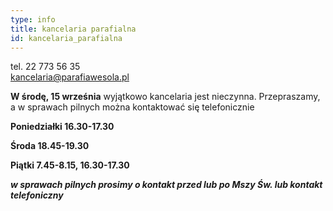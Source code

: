 ```yaml
---
type: info
title: kancelaria parafialna
id: kancelaria_parafialna
---
```

tel. 22 773 56 35\
kancelaria@parafiawesola.pl

**W środę, 15 września** wyjątkowo kancelaria jest nieczynna. Przepraszamy, a w sprawach pilnych można kontaktować się telefonicznie

**Poniedziałki 16.30-17.30**

**Środa 18.45-19.30**

**Piątki 7.45-8.15, 16.30-17.30**

***w sprawach pilnych prosimy o kontakt przed lub po Mszy Św. lub kontakt telefoniczny***